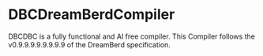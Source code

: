 # DBCDreamBerdCompiler
DBCDBC is a fully functional and AI free compiler.  This Compiler follows the v0.9.9.9.9.9.9.9.9 of the DreamBerd specification.
